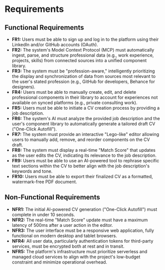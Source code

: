 # Requirements

## Functional Requirements

  * **FR1:** Users must be able to sign up and log in to the platform using their LinkedIn and/or GitHub accounts (OAuth).
  * **FR2:** The system's Model Context Protocol (MCP) must automatically ingest, parse, and structure professional data (e.g., work experience, projects, skills) from connected sources into a unified component library.
  * **FR3:** The system must be "profession-aware," intelligently prioritizing the display and synchronization of data from sources most relevant to the user's stated profession (e.g., GitHub for developers, Behance for designers).
  * **FR4:** Users must be able to manually create, edit, and delete professional components in their library to account for experiences not available on synced platforms (e.g., private consulting work).
  * **FR5:** Users must be able to initiate a CV creation process by providing a job description.
  * **FR6:** The system's AI must analyze the provided job description and the user's component library to automatically generate a tailored draft CV ("One-Click Autofill").
  * **FR7:** The system must provide an interactive "Lego-like" editor allowing users to manually add, remove, and reorder components on the CV draft.
  * **FR8:** The system must display a real-time "Match Score" that updates as the user edits the CV, indicating its relevance to the job description.
  * **FR9:** Users must be able to use an AI-powered tool to rephrase specific text sections within the CV to better align with the job description's keywords and tone.
  * **FR10:** Users must be able to export their finalized CV as a formatted, watermark-free PDF document.

## Non-Functional Requirements

  * **NFR1:** The initial AI-powered CV generation ("One-Click Autofill") must complete in under 10 seconds.
  * **NFR2:** The real-time "Match Score" update must have a maximum latency of 500ms after a user action in the editor.
  * **NFR3:** The user interface must be a responsive web application, fully functional on modern desktop and tablet browsers.
  * **NFR4:** All user data, particularly authentication tokens for third-party services, must be encrypted both at rest and in transit.
  * **NFR5:** The platform's infrastructure must prioritize serverless and managed cloud services to align with the project's low-budget constraint and minimize operational overhead.